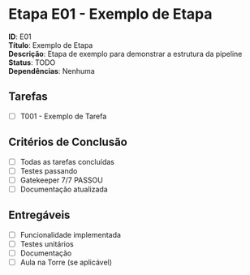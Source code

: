 # Etapa E01 - Exemplo de Etapa

**ID**: E01  
**Título**: Exemplo de Etapa  
**Descrição**: Etapa de exemplo para demonstrar a estrutura da pipeline  
**Status**: TODO  
**Dependências**: Nenhuma  

## Tarefas
- [ ] T001 - Exemplo de Tarefa

## Critérios de Conclusão
- [ ] Todas as tarefas concluídas
- [ ] Testes passando
- [ ] Gatekeeper 7/7 PASSOU
- [ ] Documentação atualizada

## Entregáveis
- [ ] Funcionalidade implementada
- [ ] Testes unitários
- [ ] Documentação
- [ ] Aula na Torre (se aplicável)
